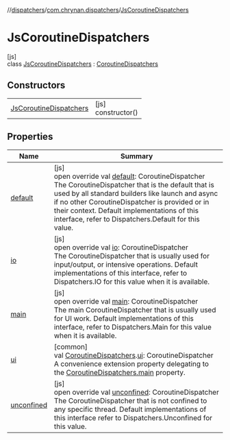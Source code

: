 //[dispatchers](../../../index.md)/[com.chrynan.dispatchers](../index.md)/[JsCoroutineDispatchers](index.md)

# JsCoroutineDispatchers

[js]\
class [JsCoroutineDispatchers](index.md) : [CoroutineDispatchers](../../../../dispatchers/dispatchers/com.chrynan.dispatchers/-coroutine-dispatchers/index.md)

## Constructors

| | |
|---|---|
| [JsCoroutineDispatchers](-js-coroutine-dispatchers.md) | [js]<br>constructor() |

## Properties

| Name | Summary |
|---|---|
| [default](default.md) | [js]<br>open override val [default](default.md): CoroutineDispatcher<br>The CoroutineDispatcher that is the default that is used by all standard builders like launch and async if no other CoroutineDispatcher is provided or in their context. Default implementations of this interface, refer to Dispatchers.Default for this value. |
| [io](io.md) | [js]<br>open override val [io](io.md): CoroutineDispatcher<br>The CoroutineDispatcher that is usually used for input/output, or intensive operations. Default implementations of this interface, refer to Dispatchers.IO for this value when it is available. |
| [main](main.md) | [js]<br>open override val [main](main.md): CoroutineDispatcher<br>The main CoroutineDispatcher that is usually used for UI work. Default implementations of this interface, refer to Dispatchers.Main for this value when it is available. |
| [ui](../ui.md) | [common]<br>val [CoroutineDispatchers](../-coroutine-dispatchers/index.md).[ui](../ui.md): CoroutineDispatcher<br>A convenience extension property delegating to the [CoroutineDispatchers.main](../-coroutine-dispatchers/main.md) property. |
| [unconfined](unconfined.md) | [js]<br>open override val [unconfined](unconfined.md): CoroutineDispatcher<br>The CoroutineDispatcher that is not confined to any specific thread. Default implementations of this interface refer to Dispatchers.Unconfined for this value. |

